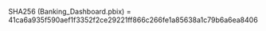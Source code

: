 SHA256 (Banking_Dashboard.pbix) = 41ca6a935f590aef1f3352f2ce29221ff866c266fe1a85638a1c79b6a6ea8406

